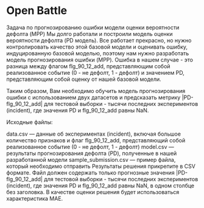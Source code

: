 # Open Battle
Задача по прогнозированию ошибки
модели оценки вероятности дефолта (MPP)
Мы долго работали и построили модель оценки вероятности дефолта (PD модель). Все работает прекрасно, но нужно контролировать качество этой базовой модели и оценивать ошибку, индуцированную базовой моделью, поэтому нам нужно разработать модель прогнозирования ошибки (MPP). Ошибка в нашем случае - это разница между флагом flg_90_12_add, представляющим собой реализованное событие (0 - не дефолт, 1 - дефолт) и значением PD, представляющим собой оценку от нашей базовой модели.

Таким образом, Вам необходимо обучить модель прогнозирования ошибки с использованием двух датасетов и предсказать метрику |PD-flg_90_12_add| для тестовой выборки - тысячи последних экспериментов (incident), где значения PD и flg_90_12_add равны NaN.

Исходные файлы:

data.csv — данные об экспериментах (incident), включая большое количество признаков и флаг flg_90_12_add, представляющий собой реализованное событие (0 - не дефолт, 1 - дефолт)
model.csv — результаты прогнозирования дефолта (PD), полученные в нашей разработанной модели
sample_submission.csv — пример файла, который необходимо отправить
Результаты решения прикрепите в CSV формате. Файл должен содержать только прогнозные значения |PD-flg_90_12_add| для тестовой выборки - тысячи последних экспериментов (incident), где значения PD и flg_90_12_add равны NaN, в одном столбце без заголовка. В качестве оценки решения будет использоваться характеристика MAE.